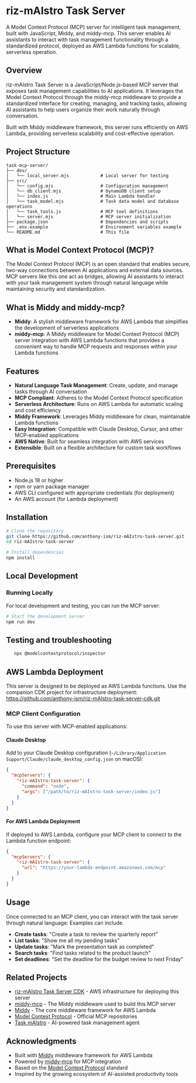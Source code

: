# riz-mAIstro Task Server

A Model Context Protocol (MCP) server for intelligent task management, built with JavaScript, Middy, and middy-mcp. This server enables AI assistants to interact with task management functionality through a standardized protocol, deployed as AWS Lambda functions for scalable, serverless operation.

## Overview

riz-mAIstro Task Server is a JavaScript/Node.js-based MCP server that exposes task management capabilities to AI applications. It leverages the Model Context Protocol through the middy-mcp middleware to provide a standardized interface for creating, managing, and tracking tasks, allowing AI assistants to help users organize their work naturally through conversation.

Built with Middy middleware framework, this server runs efficiently on AWS Lambda, providing serverless scalability and cost-effective operation.

## Project Structure

```
task-mcp-server/
├── dev/
│   └── local_server.mjs            # Local server for testing
├── src/
│   └── config.mjs                  # Configuration management
│   └── db_client.mjs               # DynamoDB client setup
│   └── index.js                    # Main Lambda handler
│   └── task_model.mjs              # Task data model and database operations
│   └── task_tools.js               # MCP tool definitions
│   └── server.mjs                  # MCP server initialization
├── package.json                    # Dependencies and scripts
├── .env.example                    # Environment variables example
└── README.md                       # This file
```
## What is Model Context Protocol (MCP)?

The Model Context Protocol (MCP) is an open standard that enables secure, two-way connections between AI applications and external data sources. MCP servers like this one act as bridges, allowing AI assistants to interact with your task management system through natural language while maintaining security and standardization.

## What is Middy and middy-mcp?

- **Middy**: A stylish middleware framework for AWS Lambda that simplifies the development of serverless applications
- **middy-mcp**: A Middy middleware for Model Context Protocol (MCP) server integration with AWS Lambda functions that provides a convenient way to handle MCP requests and responses within your Lambda functions

## Features

- **Natural Language Task Management**: Create, update, and manage tasks through AI conversation
- **MCP Compliant**: Adheres to the Model Context Protocol specification
- **Serverless Architecture**: Runs on AWS Lambda for automatic scaling and cost efficiency
- **Middy Framework**: Leverages Middy middleware for clean, maintainable Lambda functions
- **Easy Integration**: Compatible with Claude Desktop, Cursor, and other MCP-enabled applications
- **AWS Native**: Built for seamless integration with AWS services
- **Extensible**: Built on a flexible architecture for custom task workflows

## Prerequisites

- Node.js 18 or higher
- npm or yarn package manager
- AWS CLI configured with appropriate credentials (for deployment)
- An AWS account (for Lambda deployment)

## Installation

```bash
# Clone the repository
git clone https://github.com/anthony-ism/riz-mAIstro-task-server.git
cd riz-mAIstro-task-server

# Install dependencies
npm install
```

## Local Development

### Running Locally

For local development and testing, you can run the MCP server:

```bash
# Start the development server
npm run dev
```

## Testing and troubleshooting
```bash
   npx @modelcontextprotocol/inspector
```


## AWS Lambda Deployment

This server is designed to be deployed as AWS Lambda functions. Use the companion CDK project for infrastructure deployment:
https://github.com/anthony-ism/riz-mAIstro-task-server-cdk.git

### MCP Client Configuration

To use this server with MCP-enabled applications:

#### Claude Desktop

Add to your Claude Desktop configuration (`~/Library/Application Support/Claude/claude_desktop_config.json` on macOS):

```json
{
  "mcpServers": {
    "riz-mAIstro-task-server": {
      "command": "node",
      "args": ["/path/to/riz-mAIstro-task-server/index.js"]
    }
  }
}
```

#### For AWS Lambda Deployment

If deployed to AWS Lambda, configure your MCP client to connect to the Lambda function endpoint:

```json
{
  "mcpServers": {
    "riz-mAIstro-task-server": {
      "url": "https://your-lambda-endpoint.amazonaws.com/mcp"
    }
  }
}
```

## Usage

Once connected to an MCP client, you can interact with the task server through natural language: Examples can include.
- **Create tasks**: "Create a task to review the quarterly report"
- **List tasks**: "Show me all my pending tasks"
- **Update tasks**: "Mark the presentation task as completed"
- **Search tasks**: "Find tasks related to the product launch"
- **Set deadlines**: "Set the deadline for the budget review to next Friday"

## Related Projects

- [riz-mAIstro Task Server CDK](https://github.com/anthony-ism/riz-mAIstro-task-server-cdk) - AWS infrastructure for deploying this server
- [middy-mcp](https://github.com/fredericbarthelet/middy-mcp) - The Middy middleware used to build this MCP server
- [Middy](https://github.com/middyjs/middy) - The core middleware framework for AWS Lambda
- [Model Context Protocol](https://github.com/modelcontextprotocol) - Official MCP repositories
- [Task mAIstro](https://github.com/langchain-ai/task_mAIstro) - AI-powered task management agent

## Acknowledgments

- Built with [Middy](https://middy.js.org/) middleware framework for AWS Lambda
- Powered by [middy-mcp](https://github.com/fredericbarthelet/middy-mcp) for MCP integration
- Based on the [Model Context Protocol](https://modelcontextprotocol.io/) standard
- Inspired by the growing ecosystem of AI-assisted productivity tools
